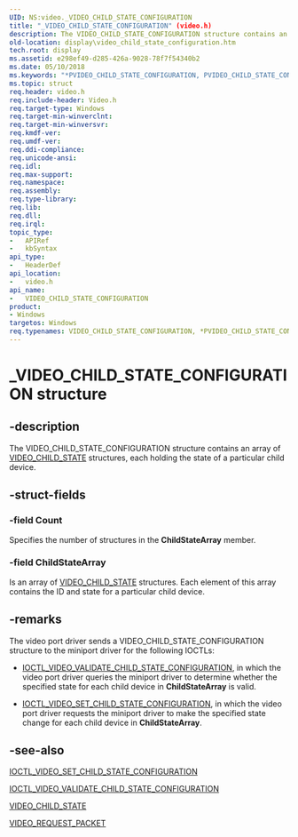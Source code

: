```yaml
---
UID: NS:video._VIDEO_CHILD_STATE_CONFIGURATION
title: "_VIDEO_CHILD_STATE_CONFIGURATION" (video.h)
description: The VIDEO_CHILD_STATE_CONFIGURATION structure contains an array of VIDEO_CHILD_STATE structures, each holding the state of a particular child device.
old-location: display\video_child_state_configuration.htm
tech.root: display
ms.assetid: e298ef49-d285-426a-9028-78f7f54340b2
ms.date: 05/10/2018
ms.keywords: "*PVIDEO_CHILD_STATE_CONFIGURATION, PVIDEO_CHILD_STATE_CONFIGURATION, PVIDEO_CHILD_STATE_CONFIGURATION structure pointer [Display Devices], VIDEO_CHILD_STATE_CONFIGURATION, VIDEO_CHILD_STATE_CONFIGURATION structure [Display Devices], Video_Structs_22fa1242-c537-4cae-ab47-b7e972e24d09.xml, _VIDEO_CHILD_STATE_CONFIGURATION, display.video_child_state_configuration, video/PVIDEO_CHILD_STATE_CONFIGURATION, video/VIDEO_CHILD_STATE_CONFIGURATION"
ms.topic: struct
req.header: video.h
req.include-header: Video.h
req.target-type: Windows
req.target-min-winverclnt: 
req.target-min-winversvr: 
req.kmdf-ver: 
req.umdf-ver: 
req.ddi-compliance: 
req.unicode-ansi: 
req.idl: 
req.max-support: 
req.namespace: 
req.assembly: 
req.type-library: 
req.lib: 
req.dll: 
req.irql: 
topic_type:
-	APIRef
-	kbSyntax
api_type:
-	HeaderDef
api_location:
-	video.h
api_name:
-	VIDEO_CHILD_STATE_CONFIGURATION
product:
- Windows
targetos: Windows
req.typenames: VIDEO_CHILD_STATE_CONFIGURATION, *PVIDEO_CHILD_STATE_CONFIGURATION
---
```


# _VIDEO_CHILD_STATE_CONFIGURATION structure


## -description


The VIDEO_CHILD_STATE_CONFIGURATION structure contains an array of <a href="https://msdn.microsoft.com/library/windows/hardware/ff570500">VIDEO_CHILD_STATE</a> structures, each holding the state of a particular child device.


## -struct-fields




### -field Count

Specifies the number of structures in the <b>ChildStateArray</b> member.


### -field ChildStateArray

Is an array of <a href="https://msdn.microsoft.com/library/windows/hardware/ff570500">VIDEO_CHILD_STATE</a> structures. Each element of this array contains the ID and state for a particular child device.


## -remarks



The video port driver sends a VIDEO_CHILD_STATE_CONFIGURATION structure to the miniport driver for the following IOCTLs:

<ul>
<li>

<a href="https://msdn.microsoft.com/library/windows/hardware/ff568156">IOCTL_VIDEO_VALIDATE_CHILD_STATE_CONFIGURATION</a>, in which the video port driver queries the miniport driver to determine whether the specified state for each child device in <b>ChildStateArray</b> is valid.

</li>
<li>

<a href="https://msdn.microsoft.com/library/windows/hardware/ff567840">IOCTL_VIDEO_SET_CHILD_STATE_CONFIGURATION</a>, in which the video port driver requests the miniport driver to make the specified state change for each child device in <b>ChildStateArray</b>.

</li>
</ul>



## -see-also




<a href="https://msdn.microsoft.com/library/windows/hardware/ff567840">IOCTL_VIDEO_SET_CHILD_STATE_CONFIGURATION</a>



<a href="https://msdn.microsoft.com/library/windows/hardware/ff568156">IOCTL_VIDEO_VALIDATE_CHILD_STATE_CONFIGURATION</a>



<a href="https://msdn.microsoft.com/library/windows/hardware/ff570500">VIDEO_CHILD_STATE</a>



<a href="https://msdn.microsoft.com/library/windows/hardware/ff570547">VIDEO_REQUEST_PACKET</a>
 

 

